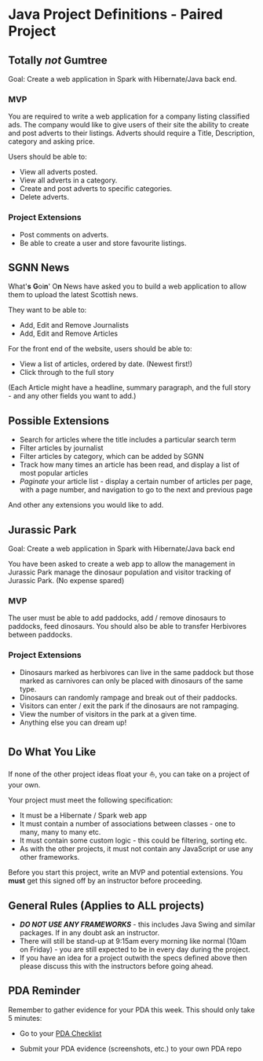 # Java Project Definitions - Paired Project

## Totally *not* Gumtree

Goal: Create a web application in Spark with Hibernate/Java back end.
### MVP
You are required to write a web application for a company listing classified ads. The company would like to give users of their site
the ability to create and post adverts to their listings.
Adverts should require a Title, Description, category and asking price.

Users should be able to:
- View all adverts posted.
- View all adverts in a category.
- Create and post adverts to specific categories.
- Delete adverts.

### Project Extensions

* Post comments on adverts.
* Be able to create a user and store favourite listings.

## SGNN News

What'**s** **G**oi**n**' O**n** News have asked you to build a web application to allow them to upload the latest Scottish news.

They want to be able to:

- Add, Edit and Remove Journalists
- Add, Edit and Remove Articles

For the front end of the website, users should be able to:

- View a list of articles, ordered by date. (Newest first!)
- Click through to the full story

(Each Article might have a headline, summary paragraph, and the full story - and any other fields you want to add.)

## Possible Extensions

- Search for articles where the title includes a particular search term
- Filter articles by journalist
- Filter articles by category, which can be added by SGNN
- Track how many times an article has been read, and display a list of most popular articles
- _Paginate_ your article list - display a certain number of articles per page, with a page number, and navigation to go to the next and previous page

And other any extensions you would like to add.

## Jurassic Park

Goal: Create a web application in Spark with Hibernate/Java back end

You have been asked to create a web app to allow the management in Jurassic Park manage the dinosaur population and visitor tracking of Jurassic Park. (No expense spared)

### MVP

The user must be able to add paddocks, add / remove dinosaurs to paddocks, feed dinosaurs. You should also be able to transfer Herbivores between paddocks.


### Project Extensions

* Dinosaurs marked as herbivores can live in the same paddock but those marked as carnivores can only be placed with dinosaurs of the same type.
* Dinosaurs can randomly rampage and break out of their paddocks.
* Visitors can enter / exit the park if the dinosaurs are not rampaging.
* View the number of visitors in the park at a given time.
* Anything else you can dream up!

#

## Do What You Like

If none of the other project ideas float your ⛵️, you can take on a project of your own.

Your project must meet the following specification:

- It must be a Hibernate / Spark web app
- It must contain a number of associations between classes - one to many, many to many etc.
- It must contain some custom logic - this could be filtering, sorting etc.
- As with the other projects, it must not contain any JavaScript or use any other frameworks.

Before you start this project, write an MVP and potential extensions. You **must** get this signed off by an instructor before proceeding.

## General Rules (Applies to ALL projects)

* ***DO NOT USE ANY FRAMEWORKS*** - this includes Java Swing and similar packages. If in any doubt ask an instructor.
* There will still be stand-up at 9:15am every morning like normal (10am on Friday) - you are still expected to be in every day during the project.
* If you have an idea for a project outwith the specs defined above then please discuss this with the instructors before going ahead.


## PDA Reminder

Remember to gather evidence for your PDA this week. This should only take 5 minutes:

- Go to your [PDA Checklist](https://github.com/codeclan/pda/blob/master/Student%20Checklist/Student%20Checklist.pdf)

- Submit your PDA evidence (screenshots, etc.) to your own PDA repo
